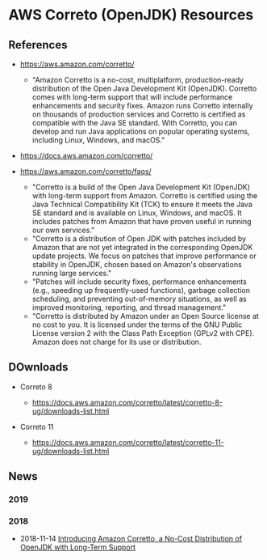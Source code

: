 
# AWS Correto (OpenJDK) Resources

## References
- https://aws.amazon.com/corretto/
  + "Amazon Corretto is a no-cost, multiplatform, production-ready distribution of the Open Java Development Kit (OpenJDK). Corretto comes with long-term support that will include performance enhancements and security fixes. Amazon runs Corretto internally on thousands of production services and Corretto is certified as compatible with the Java SE standard. With Corretto, you can develop and run Java applications on popular operating systems, including Linux, Windows, and macOS."

- https://docs.aws.amazon.com/corretto/

- https://aws.amazon.com/corretto/faqs/
  + "Corretto is a build of the Open Java Development Kit (OpenJDK) with long-term support from Amazon. Corretto is certified using the Java Technical Compatibility Kit (TCK) to ensure it meets the Java SE standard and is available on Linux, Windows, and macOS. It includes patches from Amazon that have proven useful in running our own services."
  + "Corretto is a distribution of Open JDK with patches included by Amazon that are not yet integrated in the corresponding OpenJDK update projects. We focus on patches that improve performance or stability in OpenJDK, chosen based on Amazon's observations running large services."
  + "Patches will include security fixes, performance enhancements (e.g., speeding up frequently-used functions), garbage collection scheduling, and preventing out-of-memory situations, as well as improved monitoring, reporting, and thread management."
  + "Corretto is distributed by Amazon under an Open Source license at no cost to you. It is licensed under the terms of the GNU Public License version 2 with the Class Path Exception (GPLv2 with CPE). Amazon does not charge for its use or distribution.


## DOwnloads
- Correto 8
  + https://docs.aws.amazon.com/corretto/latest/corretto-8-ug/downloads-list.html


- Correto 11
  + https://docs.aws.amazon.com/corretto/latest/corretto-11-ug/downloads-list.html



## News

### 2019 

### 2018

- 2018-11-14 [Introducing Amazon Corretto, a No-Cost Distribution of OpenJDK with Long-Term Support](https://aws.amazon.com/blogs/opensource/amazon-corretto-no-cost-distribution-openjdk-long-term-support/)
